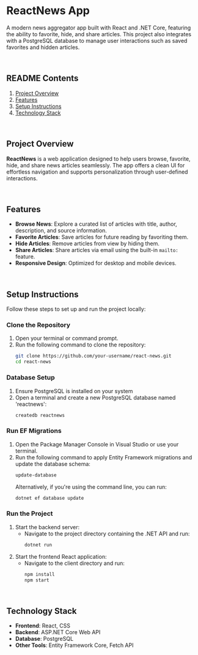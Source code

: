 # ReactNews App

A modern news aggregator app built with React and .NET Core, featuring the ability to favorite, hide, and share articles. This project also integrates with a PostgreSQL database to manage user interactions such as saved favorites and hidden articles.

<br>

## README Contents

1. [Project Overview](#project-overview)
2. [Features](#features)
3. [Setup Instructions](#setup-instructions)
4. [Technology Stack](#technology-stack)

<br>

## Project Overview

**ReactNews** is a web application designed to help users browse, favorite, hide, and share news articles seamlessly. The app offers a clean UI for effortless navigation and supports personalization through user-defined interactions.

<br>

## Features

- **Browse News**: Explore a curated list of articles with title, author, description, and source information.
- **Favorite Articles**: Save articles for future reading by favoriting them.
- **Hide Articles**: Remove articles from view by hiding them.
- **Share Articles**: Share articles via email using the built-in `mailto:` feature.
- **Responsive Design**: Optimized for desktop and mobile devices.

<br>

## Setup Instructions

Follow these steps to set up and run the project locally:

### Clone the Repository

1. Open your terminal or command prompt.
2. Run the following command to clone the repository:
   ```bash
   git clone https://github.com/your-username/react-news.git
   cd react-news
   ```

### Database Setup

1. Ensure PostgreSQL is installed on your system
2. Open a terminal and create a new PostgreSQL database named 'reactnews':
   ```bash
   createdb reactnews
   ```

### Run EF Migrations

1. Open the Package Manager Console in Visual Studio or use your terminal.
2. Run the following command to apply Entity Framework migrations and update the database schema:
   ```bash
   update-database
   ```
   Alternatively, if you're using the command line, you can run:
   ```bash
   dotnet ef database update
   ```

### Run the Project

1. Start the backend server:
   - Navigate to the project directory containing the .NET API and run:
     ```bash
     dotnet run
     ```
2. Start the frontend React application:
   - Navigate to the client directory and run:
     ```bash
     npm install
     npm start
     ```

<br>

## Technology Stack

- **Frontend**: React, CSS
- **Backend**: ASP.NET Core Web API
- **Database**: PostgreSQL
- **Other Tools**: Entity Framework Core, Fetch API
